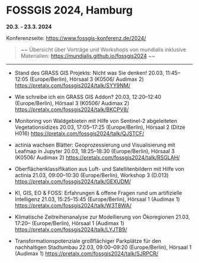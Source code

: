 # FOSSGIS 2024, Hamburg
**20.3. - 23.3. 2024**

Konferenzseite: https://www.fossgis-konferenz.de/2024/

> ~~
> Übersicht über Vorträge und Workshops von mundialis
> inklusive Materialien: https://mundialis.github.io/fossgis2024
> ~~

--------------


- Stand des GRASS GIS Projekts: Nicht was Sie denken!
20.03, 11:45–12:05 (Europe/Berlin), Hörsaal 3 (K0506/ Audimax 2)
https://pretalx.com/fossgis2024/talk/SYY9NM/

- Wie schreibe ich ein GRASS GIS Addon?
20.03, 12:20–12:40 (Europe/Berlin), Hörsaal 3 (K0506/ Audimax 2)
https://pretalx.com/fossgis2024/talk/BKCPV8/

- Monitoring von Waldgebieten mit Hilfe von Sentinel-2 abgeleiteten Vegetationsidizes
20.03, 17:05–17:25 (Europe/Berlin), Hörsaal 2 (Ditze H016)
https://pretalx.com/fossgis2024/talk/QJSTCF/

- actinia wachsen Blätter: Geoprozessierung und Visualisierung mit Leafmap in Jupyter
20.03, 18:25–18:30 (Europe/Berlin), Hörsaal 3 (K0506/ Audimax 2)
https://pretalx.com/fossgis2024/talk/RSGLAH/

- Oberflächenklassifikation aus Luft- und Satellitenbildern mit Hilfe von actinia
21.03, 09:00–10:30 (Europe/Berlin), Workshop 3 (D.013)
https://pretalx.com/fossgis2024/talk/GEXUDM/

- KI, GIS, EO & FOSS: Erfahrungen & offene Fragen rund um artifizielle Intelligenz
21.03, 15:25–15:45 (Europe/Berlin), Hörsaal 1 (Audimax 1)
https://pretalx.com/fossgis2024/talk/W3T8WA/

- Klimatische Zeitreihenanalyse zur Modellierung von Ökoregionen
21.03, 17:20– (Europe/Berlin), Hörsaal 1 (Audimax 1)
https://pretalx.com/fossgis2024/talk/LYJTB9/

- Transformationspotenziale großflächiger Parkplätze für den nachhaltigen Stadtumbau
22.03, 09:00–09:20 (Europe/Berlin), Hörsaal 1 (Audimax 1)
https://pretalx.com/fossgis2024/talk/SJRPCR/
